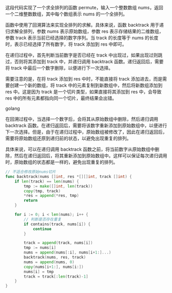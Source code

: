 这段代码实现了一个求全排列的函数 permute，输入一个整数数组 nums，返回一个二维整数数组，其中每个数组表示 nums 的一个全排列。

函数中使用了回溯算法来实现全排列的求解。具体来说，函数 backtrack 用于递归求解全排列，参数 nums 表示原始数组，参数 res 表示存储结果的二维数组，参数 track 表示当前已经选择的数字序列。当 track 的长度等于 nums 的长度时，表示已经选择了所有数字，将 track 添加到 res 中即可。

在递归过程中，首先判断当前数字是否已经在 track 中出现过，如果出现过则跳过，否则将其添加到 track 中，并递归调用 backtrack 函数。递归返回后，需要将 track 中最后一个数字删除，以便进行下一次选择。

需要注意的是，在将 track 添加到 res 中时，不能直接将 track 添加进去，而是需要创建一个新的数组，将 track 中的元素复制到新数组中，然后将新数组添加到 res 中。这是因为 track 是一个切片类型，如果直接将其添加到 res 中，会导致 res 中的所有元素都指向同一个切片，最终结果会出错。


golang

在回溯过程中，当选择一个数字后，会将其从原始数组中删除，然后递归调用 backtrack 函数。在递归返回后，需要将该数字重新添加到原始数组中，以便进行下一次选择。但是，由于在递归过程中，原始数组被修改了，因此在递归返回后，需要将原始数组还原到递归前的状态，以避免出现重复的排列。

具体来说，可以在递归调用 backtrack 函数之前，将当前数字从原始数组中删除，然后在递归返回后，将其重新添加到原始数组中。这样可以保证每次递归调用时，原始数组的状态都是一样的，避免出现重复的排列。

```go
// 不适合修改原始nums切片
func backtrack(nums []int, res *[][]int, track []int) {
	if len(track) == len(nums) {
		tmp := make([]int, len(track))
		copy(tmp, track)
		*res = append(*res, tmp)
		return
	}

	for i := 0; i < len(nums); i++ {
		// 判断是否存在重复
		if contains(track, nums[i]) {
			continue
		}

		track = append(track, nums[i])
		tmp := nums[i]
		nums = append(nums[:i], nums[i+1:]...)
		backtrack(nums, res, track)
		nums = append(nums, 0)
		copy(nums[i+1:], nums[i:])
		nums[i] = tmp
		track = track[:len(track)-1]
	}
}
```